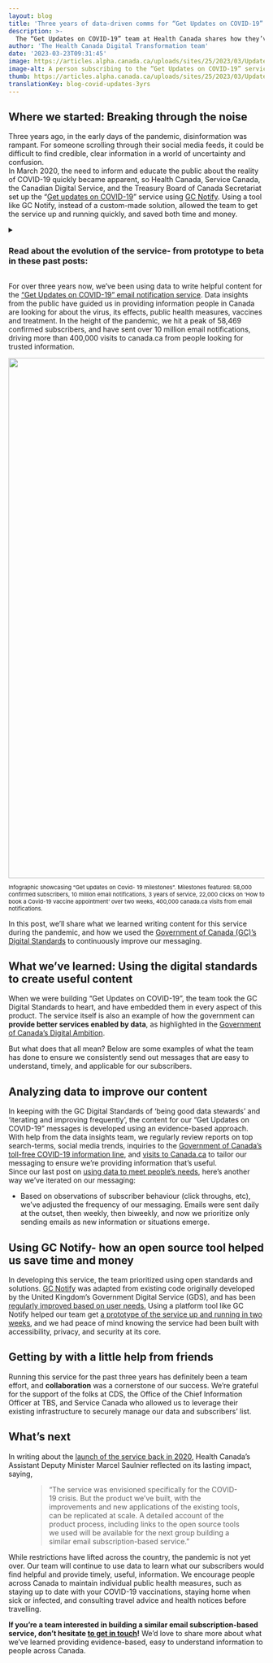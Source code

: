 ```yaml
---
layout: blog
title: 'Three years of data-driven comms for “Get Updates on COVID-19”'
description: >-
  The “Get Updates on COVID-19” team at Health Canada shares how they’ve iterated and improved their GC comms over the past three years using data.
author: 'The Health Canada Digital Transformation team'
date: '2023-03-23T09:31:45'
image: https://articles.alpha.canada.ca/uploads/sites/25/2023/03/Updates_EN.jpeg
image-alt: A person subscribing to the “Get Updates on COVID-19” service on their phone. It requests their email.
thumb: https://articles.alpha.canada.ca/uploads/sites/25/2023/03/Updates_EN.jpeg
translationKey: blog-covid-updates-3yrs
---
```


<h2 class="wp-block-heading" id="h-where-we-started-breaking-through-the-noise"><strong>Where we started: Breaking through the noise</strong></h2>



<p>Three years ago, in the early days of the pandemic, disinformation was rampant. For someone scrolling through their social media feeds, it could be difficult to find credible, clear information in a world of uncertainty and confusion.<br>In March 2020, the need to inform and educate the public about the reality of COVID-19 quickly became apparent, so Health Canada, Service Canada, the Canadian Digital Service, and the Treasury Board of Canada Secretariat set up the &#8220;<a href="https://www.canada.ca/en/managed-web-service/get-updates-covid-19.html" target="_blank" rel="noreferrer noopener">Get updates on COVID-19</a>&#8221; service using <a href="https://notification.canada.ca/" target="_blank" rel="noreferrer noopener">GC Notify</a>. Using a tool like GC Notify, instead of a custom-made solution, allowed the team to get the service up and running quickly, and saved both time and money.</p>



<details class="wp-block-cds-snc-expander"><summary><h3>Read about the evolution of the service- from prototype to beta in these past posts:</h3></summary><div class="wp-block-cds-snc-expander"><a href="https://digital.canada.ca/2020/05/13/get-updates-on-covid-19-email-notification-service/" target="_blank" rel="noreferrer noopener">Get Updates on COVID-19 – Email Notification Service</a> (May 2020)<br><a href="https://digital.canada.ca/2020/06/17/launching-an-alpha-service/" target="_blank" rel="noreferrer noopener">Launching an Alpha Service </a>(June 2020)<br><a href="https://digital.canada.ca/2021/07/28/using-data-to-meet-peoples-information-needs-during-the-pandemic/" target="_blank" rel="noreferrer noopener">Using data to meet people’s information needs during a pandemic</a> (July 2021)<br><a href="https://digital.canada.ca/2022/04/05/reflections-on-a-service-at-100-weeks/" target="_blank" rel="noreferrer noopener">Reflections on a service at 100 weeks</a> (April 2022)</div></details>



<p></p>



<p>For over three years now, we&#8217;ve been using data to write helpful content for the <a href="https://digital.canada.ca/2020/05/13/get-updates-on-covid-19-email-notification-service/" target="_blank" rel="noreferrer noopener">&#8220;Get Updates on COVID-19&#8221; email notification service</a>. Data insights from the public have guided us in providing information people in Canada are looking for about the virus, its effects, public health measures, vaccines and treatment. In the height of the pandemic, we hit a peak of 58,469 confirmed subscribers, and have sent over 10 million email notifications, driving more than 400,000 visits to canada.ca from people looking for trusted information.</p>


<img loading="lazy" decoding="async" width="1024" height="430" src="https://articles.alpha.canada.ca/uploads/sites/25/2023/03/NotifyInforgraphie_EN-NEW-1024x430.png" alt="" class="wp-image-1020" style="max-width: 100%;height: auto;" srcset="https://articles.alpha.canada.ca/uploads/sites/25/2023/03/NotifyInforgraphie_EN-NEW-1024x430.png 1024w, https://articles.alpha.canada.ca/uploads/sites/25/2023/03/NotifyInforgraphie_EN-NEW-300x126.png 300w, https://articles.alpha.canada.ca/uploads/sites/25/2023/03/NotifyInforgraphie_EN-NEW-768x323.png 768w, https://articles.alpha.canada.ca/uploads/sites/25/2023/03/NotifyInforgraphie_EN-NEW.png 1200w" sizes="auto, (max-width: 1024px) 100vw, 1024px" />


<p style="font-size:11px">Infographic showcasing “Get updates on Covid- 19 milestones”. Milestones featured: 58,000 confirmed subscribers, 10 million email notifications, 3 years of service, 22,000 clicks on ‘How to book a Covid-19 vaccine appointment’ over two weeks, 400,000 canada.ca visits from email notifications.</p>



<p>In this post, we’ll share what we learned writing content for this service during the pandemic, and how we used the <a href="https://www.canada.ca/en/government/system/digital-government/government-canada-digital-standards.html" target="_blank" rel="noreferrer noopener">Government of Canada (GC)’s Digital Standards</a> to continuously improve our messaging.</p>



<h2 class="wp-block-heading"><strong>What we’ve learned: Using the digital standards to create useful content</strong></h2>



<p>When we were building &#8220;Get Updates on COVID-19&#8221;, the team took the GC Digital Standards to heart, and have embedded them in every aspect of this product. The service itself is also an example of how the government can<strong> provide better services enabled by data</strong>, as highlighted in the <a href="https://www.canada.ca/en/government/system/digital-government/government-canada-digital-operations-strategic-plans/canada-digital-ambition.html" target="_blank" rel="noreferrer noopener">Government of Canada’s Digital Ambition</a>.</p>



<p>But what does that all mean? Below are some examples of what the team has done to ensure we consistently send out messages that are easy to understand, timely, and applicable for our subscribers.</p>



<h2 class="wp-block-heading"><strong>Analyzing data to improve our content</strong></h2>



<p>In keeping with the GC Digital Standards of ‘being good data stewards’ and ‘iterating and improving frequently’, the content for our &#8220;Get Updates on COVID-19&#8221; messages is developed using an evidence-based approach. With help from the data insights team, we regularly review reports on top search-terms, social media trends, inquiries to the <a href="https://health.canada.ca/en/public-health/corporate/contact-us.html" target="_blank" rel="noreferrer noopener">Government of Canada’s toll-free COVID-19 information line</a>, and <a href="https://www.canada.ca/en/public-health/services/diseases/coronavirus-disease-covid-19.html" target="_blank" rel="noreferrer noopener">visits to Canada.ca</a> to tailor our messaging to ensure we’re providing information that’s useful.<br>Since our last post on <a href="https://digital.canada.ca/2021/07/28/using-data-to-meet-peoples-information-needs-during-the-pandemic/" target="_blank" rel="noreferrer noopener">using data to meet people’s needs</a>, here’s another way we’ve iterated on our messaging:</p>



<ul class="wp-block-list">
<li>Based on observations of subscriber behaviour (click throughs, etc), we’ve adjusted the frequency of our messaging. Emails were sent daily at the outset, then weekly, then biweekly, and now we prioritize only sending emails as new information or situations emerge.</li>
</ul>



<h2 class="wp-block-heading"><strong>Using GC Notify- how an open source tool helped us save time and money </strong></h2>



<p>In developing this service, the team prioritized using open standards and solutions. <a href="https://notification.canada.ca/" target="_blank" rel="noreferrer noopener">GC Notify</a> was adapted from existing code originally developed by the United Kingdom’s Government Digital Service (GDS), and has been <a href="https://digital.canada.ca/2021/02/01/gc-notify-has-reached-beta/" target="_blank" rel="noreferrer noopener">regularly improved based on user needs.</a> Using a platform tool like GC Notify helped our team get <a href="https://twitter.com/CDS_GC/status/1392481358522589188?s=20" target="_blank" rel="noreferrer noopener">a prototype of the service up and running in two weeks</a>, and we had peace of mind knowing the service had been built with accessibility, privacy, and security at its core.</p>



<h2 class="wp-block-heading"><strong>Getting by with a little help from friends</strong></h2>



<p>Running this service for the past three years has definitely been a team effort, and <strong>collaboration</strong> was a cornerstone of our success. We’re grateful for the support of the folks at CDS, the Office of the Chief Information Officer at TBS, and Service Canada who allowed us to leverage their existing infrastructure to securely manage our data and subscribers’ list.</p>



<h2 class="wp-block-heading"><strong>What’s next</strong></h2>



<p>In writing about the <a href="https://digital.canada.ca/2020/05/13/get-updates-on-covid-19-email-notification-service/" target="_blank" rel="noreferrer noopener">launch of the service back in 2020</a>, Health Canada’s Assistant Deputy Minister Marcel Saulnier reflected on its lasting impact, saying,</p>



<figure class="wp-block-pullquote has-text-align-left"><blockquote><p>“The service was envisioned specifically for the COVID-19 crisis. But the product we’ve built, with the improvements and new applications of the existing tools, can be replicated at scale. A detailed account of the product process, including links to the open source tools we used will be available for the next group building a similar email subscription-based service.”</p></blockquote></figure>



<p>While restrictions have lifted across the country, the pandemic is not yet over. Our team will continue to use data to learn what our subscribers would find helpful and provide timely, useful, information. We encourage people across Canada to maintain individual public health measures, such as staying up to date with your COVID-19 vaccinations, staying home when sick or infected, and consulting travel advice and health notices before travelling.</p>



<p><strong>If you’re a team interested in building a similar email subscription-based service, don’t hesitate <a href="mailto:digital-transformation-numerique@hc-sc.gc.ca">to get in touch</a>!</strong> We’d love to share more about what we’ve learned providing evidence-based, easy to understand information to people across Canada.</p>

